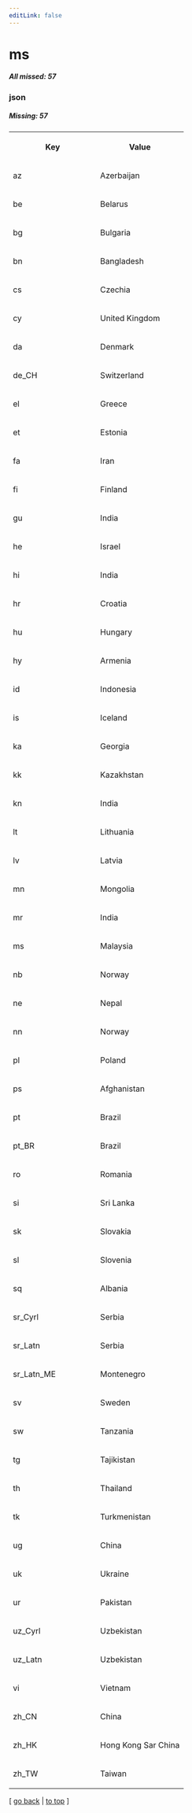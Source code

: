 ```yaml
---
editLink: false
---
```


# ms

##### All missed: 57


### json

##### Missing: 57

<table width="100%">
<tr><th width="50%">

Key

</th><th width="50%">

Value

</th></tr>
<tr><td width="50%">

az

</td><td width="50%">

Azerbaijan

</td></tr>
<tr><td width="50%">

be

</td><td width="50%">

Belarus

</td></tr>
<tr><td width="50%">

bg

</td><td width="50%">

Bulgaria

</td></tr>
<tr><td width="50%">

bn

</td><td width="50%">

Bangladesh

</td></tr>
<tr><td width="50%">

cs

</td><td width="50%">

Czechia

</td></tr>
<tr><td width="50%">

cy

</td><td width="50%">

United Kingdom

</td></tr>
<tr><td width="50%">

da

</td><td width="50%">

Denmark

</td></tr>
<tr><td width="50%">

de_CH

</td><td width="50%">

Switzerland

</td></tr>
<tr><td width="50%">

el

</td><td width="50%">

Greece

</td></tr>
<tr><td width="50%">

et

</td><td width="50%">

Estonia

</td></tr>
<tr><td width="50%">

fa

</td><td width="50%">

Iran

</td></tr>
<tr><td width="50%">

fi

</td><td width="50%">

Finland

</td></tr>
<tr><td width="50%">

gu

</td><td width="50%">

India

</td></tr>
<tr><td width="50%">

he

</td><td width="50%">

Israel

</td></tr>
<tr><td width="50%">

hi

</td><td width="50%">

India

</td></tr>
<tr><td width="50%">

hr

</td><td width="50%">

Croatia

</td></tr>
<tr><td width="50%">

hu

</td><td width="50%">

Hungary

</td></tr>
<tr><td width="50%">

hy

</td><td width="50%">

Armenia

</td></tr>
<tr><td width="50%">

id

</td><td width="50%">

Indonesia

</td></tr>
<tr><td width="50%">

is

</td><td width="50%">

Iceland

</td></tr>
<tr><td width="50%">

ka

</td><td width="50%">

Georgia

</td></tr>
<tr><td width="50%">

kk

</td><td width="50%">

Kazakhstan

</td></tr>
<tr><td width="50%">

kn

</td><td width="50%">

India

</td></tr>
<tr><td width="50%">

lt

</td><td width="50%">

Lithuania

</td></tr>
<tr><td width="50%">

lv

</td><td width="50%">

Latvia

</td></tr>
<tr><td width="50%">

mn

</td><td width="50%">

Mongolia

</td></tr>
<tr><td width="50%">

mr

</td><td width="50%">

India

</td></tr>
<tr><td width="50%">

ms

</td><td width="50%">

Malaysia

</td></tr>
<tr><td width="50%">

nb

</td><td width="50%">

Norway

</td></tr>
<tr><td width="50%">

ne

</td><td width="50%">

Nepal

</td></tr>
<tr><td width="50%">

nn

</td><td width="50%">

Norway

</td></tr>
<tr><td width="50%">

pl

</td><td width="50%">

Poland

</td></tr>
<tr><td width="50%">

ps

</td><td width="50%">

Afghanistan

</td></tr>
<tr><td width="50%">

pt

</td><td width="50%">

Brazil

</td></tr>
<tr><td width="50%">

pt_BR

</td><td width="50%">

Brazil

</td></tr>
<tr><td width="50%">

ro

</td><td width="50%">

Romania

</td></tr>
<tr><td width="50%">

si

</td><td width="50%">

Sri Lanka

</td></tr>
<tr><td width="50%">

sk

</td><td width="50%">

Slovakia

</td></tr>
<tr><td width="50%">

sl

</td><td width="50%">

Slovenia

</td></tr>
<tr><td width="50%">

sq

</td><td width="50%">

Albania

</td></tr>
<tr><td width="50%">

sr_Cyrl

</td><td width="50%">

Serbia

</td></tr>
<tr><td width="50%">

sr_Latn

</td><td width="50%">

Serbia

</td></tr>
<tr><td width="50%">

sr_Latn_ME

</td><td width="50%">

Montenegro

</td></tr>
<tr><td width="50%">

sv

</td><td width="50%">

Sweden

</td></tr>
<tr><td width="50%">

sw

</td><td width="50%">

Tanzania

</td></tr>
<tr><td width="50%">

tg

</td><td width="50%">

Tajikistan

</td></tr>
<tr><td width="50%">

th

</td><td width="50%">

Thailand

</td></tr>
<tr><td width="50%">

tk

</td><td width="50%">

Turkmenistan

</td></tr>
<tr><td width="50%">

ug

</td><td width="50%">

China

</td></tr>
<tr><td width="50%">

uk

</td><td width="50%">

Ukraine

</td></tr>
<tr><td width="50%">

ur

</td><td width="50%">

Pakistan

</td></tr>
<tr><td width="50%">

uz_Cyrl

</td><td width="50%">

Uzbekistan

</td></tr>
<tr><td width="50%">

uz_Latn

</td><td width="50%">

Uzbekistan

</td></tr>
<tr><td width="50%">

vi

</td><td width="50%">

Vietnam

</td></tr>
<tr><td width="50%">

zh_CN

</td><td width="50%">

China

</td></tr>
<tr><td width="50%">

zh_HK

</td><td width="50%">

Hong Kong Sar China

</td></tr>
<tr><td width="50%">

zh_TW

</td><td width="50%">

Taiwan

</td></tr>
</table>

[ [go back](../status.md) | [to top](#) ]

